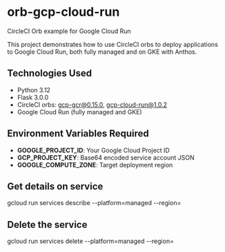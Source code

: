 # orb-gcp-cloud-run
CircleCI Orb example for Google Cloud Run

This project demonstrates how to use CircleCI orbs to deploy applications to Google Cloud Run, both fully managed and on GKE with Anthos.

## Technologies Used
- Python 3.12
- Flask 3.0.0
- CircleCI orbs: gcp-gcr@0.15.0, gcp-cloud-run@1.0.2
- Google Cloud Run (fully managed and GKE)

## Environment Variables Required
- **GOOGLE_PROJECT_ID**: Your Google Cloud Project ID
- **GCP_PROJECT_KEY**: Base64 encoded service account JSON
- **GOOGLE_COMPUTE_ZONE**: Target deployment region

## Get details on service
gcloud run services describe <service-name> --platform=managed --region=<google-compute-zone>

## Delete the service
gcloud run services delete <service-name> --platform=managed --region=<google-compute-zone>
